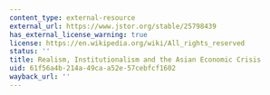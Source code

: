 ```yaml
---
content_type: external-resource
external_url: https://www.jstor.org/stable/25798439
has_external_license_warning: true
license: https://en.wikipedia.org/wiki/All_rights_reserved
status: ''
title: Realism, Institutionalism and the Asian Economic Crisis
uid: 61f56a4b-214a-49ca-a52e-57cebfcf1602
wayback_url: ''
---
```

